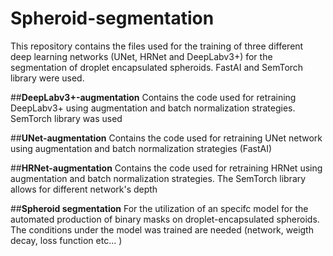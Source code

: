 # Spheroid-segmentation
This repository contains the files used for the training of three different deep learning networks (UNet, HRNet and DeepLabv3+) for the segmentation of droplet encapsulated spheroids. FastAI and SemTorch library were used.

##**DeepLabv3+-augmentation**
Contains the code used for retraining DeepLabv3+ using augmentation and batch normalization strategies. SemTorch library was used 

##**UNet-augmentation**
Contains the code used for retraining UNet network using augmentation and batch normalization strategies (FastAI)

##**HRNet-augmentation** 
Contains the code used for retraining HRNet using augmentation and batch normalization strategies. The SemTorch library allows for different network's depth

##**Spheroid segmentation** 
For the utilization of an specifc model for the automated production of binary masks on droplet-encapsulated spheroids. The conditions under the model was trained are needed (network, weigth decay, loss function etc... )
